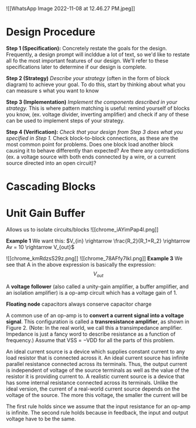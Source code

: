 ![[WhatsApp Image 2022-11-08 at 12.46.27 PM.jpeg]]

# Design Procedure
**Step 1 (Specification):** Concretely restate the goals for the design. 
Frequently, a design prompt will inclddue a lot of text, so we'd like to restate all fo the most important features of our design. We'll refer to these specifications later to determine if our design is complete. 

**Step 2 (Strategy)** *Describe your strategy* (often in the form of block diagram) to achieve your goal. To do this, start by thinking about what you can measure s what you want to know

**Step 3 (Implementation)** *Implement the components described in your strategy.* This is where pattern matching is useful: remind yourself of blocks you know, (ex. voltage divider, inverting amplifier) and check if any of these can be used to implement steps of your strategy.

**Step 4 (Verification):** *Check that your design from Step 3 does what you specified in Step 1.* Check block-to-block connections, as these are the most common point for problems. Does one block load another block causing it to behave differently than expected? Are there any contradictions (ex. a voltage source with both ends connected by a wire, or a current source directed into an open circuit)?

# Cascading Blocks


# Unit Gain Buffer
Allows us to isolate circuits/blocks
![[chrome_iAYimPap4l.png]]


**Example 1**
We want this:
$V_{in} \rightarrow \frac{R_2}{R_1+R_2} \rightarrow Av = 10 \rightarrow V_{out}$ 

![[chrome_kmRdzsS29z.png]]
![[chrome_78AFfy7IkI.png]]
**Example 3**
We see that A in the above expression is basically the expression:
$$V_{out}$$

  
A **voltage follower** (also called a unity-gain amplifier, a buffer amplifier, and an isolation amplifier) is a op-amp circuit which has a voltage gain of 1.


**Floating node** capacitors always conserve capacitor charge 

A common use of an op-amp is to **convert a current signal into a voltage signal**. This configuration is called a **transresistance amplifier**, as shown in Figure 2. (Note: In the real world, we call this a transimpedance amplifier. Impedance is just a fancy word to describe resistance as a function of frequency.) Assume that VSS = −VDD for all the parts of this problem.

An ideal current source is a device which supplies constant current to any load resistor that is connected across it. An ideal current source has infinite parallel resistance connected across its terminals. Thus, the output current is independent of voltage of the source terminals as well as the value of the resistor it is providing current to. A realistic current source is a device that has some internal resistance connected across its terminals. Unlike the ideal version, the current of a real-world current source depends on the voltage of the source. The more this voltage, the smaller the current will be

The first rule holds since we assume that the input resistance for an op-amp is infinite. The second rule holds because in feedback, the input and output voltage have to be the same.